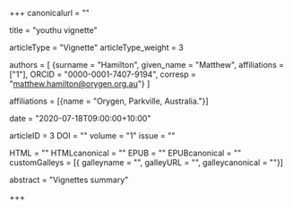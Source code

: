 +++
canonicalurl = ""

title = "youthu vignette"

articleType = "Vignette"
articleType_weight = 3

authors = [
  {surname = "Hamilton",  given_name = "Matthew",  affiliations = ["1"],  ORCID = "0000-0001-7407-9194", corresp = "matthew.hamilton@orygen.org.au"}
]

affiliations = [{name = "Orygen, Parkville, Australia."}]

date = "2020-07-18T09:00:00+10:00"

articleID = 3
DOI = ""
volume = "1"
issue = ""

HTML = ""
HTMLcanonical = ""
EPUB = ""
EPUBcanonical = ""
customGalleys = [{ galleyname = "", galleyURL = "", galleycanonical = ""}]

abstract = "Vignettes summary"



+++

